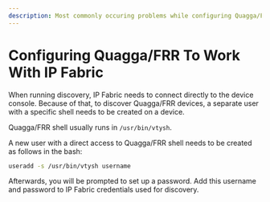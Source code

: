 ```yaml
---
description: Most commonly occuring problems while configuring Quagga/FRR to work with IP Fabric.
---
```


# Configuring Quagga/FRR To Work With IP Fabric

When running discovery, IP Fabric needs to connect directly to the
device console. Because of that, to discover Quagga/FRR devices, a separate user with a
specific shell needs to be created on a device.

Quagga/FRR shell usually runs in `/usr/bin/vtysh`.

A new user with a direct access to Quagga/FRR shell needs to be created
as follows in the bash:

``` bash
useradd -s /usr/bin/vtysh username
```

Afterwards, you will be prompted to set up a password. Add this username and password to IP Fabric credentials used for
discovery.
